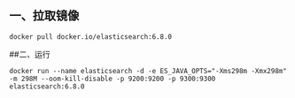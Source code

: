 ## 一、拉取镜像

```
docker pull docker.io/elasticsearch:6.8.0
```
##二、运行
```
docker run --name elasticsearch -d -e ES_JAVA_OPTS="-Xms298m -Xmx298m" -m 298M --oom-kill-disable -p 9200:9200 -p 9300:9300 elasticsearch:6.8.0
```
